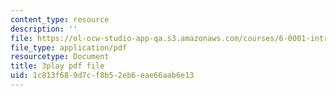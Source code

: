 ```yaml
---
content_type: resource
description: ''
file: https://ol-ocw-studio-app-qa.s3.amazonaws.com/courses/6-0001-introduction-to-computer-science-and-programming-in-python-fall-2016/1c813f689d7cf8b52eb6eae66aab6e13_ax4eNMI9Dw.pdf
file_type: application/pdf
resourcetype: Document
title: 3play pdf file
uid: 1c813f68-9d7c-f8b5-2eb6-eae66aab6e13
---
```

